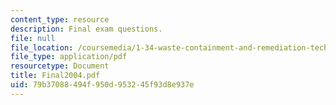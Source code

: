 ```yaml
---
content_type: resource
description: Final exam questions.
file: null
file_location: /coursemedia/1-34-waste-containment-and-remediation-technology-spring-2004/79b37088494f950d953245f93d8e937e_Final2004.pdf
file_type: application/pdf
resourcetype: Document
title: Final2004.pdf
uid: 79b37088-494f-950d-9532-45f93d8e937e
---
```

